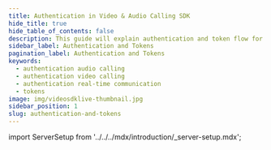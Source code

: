 ```yaml
---
title: Authentication in Video & Audio Calling SDK
hide_title: true
hide_table_of_contents: false
description: This guide will explain authentication and token flow for video & audio calling SDK.
sidebar_label: Authentication and Tokens
pagination_label: Authentication and Tokens
keywords:
  - authentication audio calling
  - authentication video calling
  - authentication real-time communication
  - tokens
image: img/videosdklive-thumbnail.jpg
sidebar_position: 1
slug: authentication-and-tokens
---
```


import ServerSetup from '../../../mdx/introduction/\_server-setup.mdx';

<ServerSetup />
